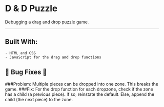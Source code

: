 # D & D Puzzle

Debugging a drag and drop puzzle game.
<hr>

</p>

## Built With: 

```
- HTML and CSS
- JavaScript for the drag and drop functions
```
## :space_invader: Bug Fixes :space_invader:
###Problem:
	Multiple pieces can be dropped into one zone. This breaks the game.
###Fix:
	For the drop function for each dropzone, check if the zone has a child (a previous piece). If so, reinstate the default. Else, append the child (the next piece) to the zone.

